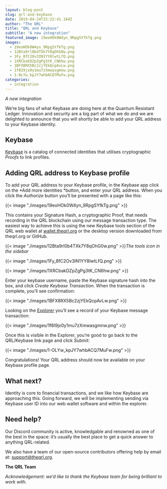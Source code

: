 ```yaml
---
layout: blog-post
slug: qrl-and-keybase
date: 2019-04-24T15:22:41.184Z
author: "The QRL"
title: "QRL and Keybase"
subtitle: "A new integration"
featured_image: 19eoHOk0W4yn_9RpgSYfkTg.png
images:
  - 19eoHOk0W4yn_9RpgSYfkTg.png
  - 12Bta9rl0b4TXk7Y8qOhG0w.png
  - 1Fy_8fC2Ov3IN1YY8lwtLfQ.png
  - 1XRCbakDZpZgPg3tK_CN6hw.png
  - 1BFX8RX5Bc2zjYEkQcpAvLw.png
  - 1f8I9jx0y1mu7zXmwasgmnw.png
  - 1-OLYw_kpJY7whbACQ7MuFw.png
categories:
  - integration
---
```


*A new integration*

We’re big fans of what Keybase are doing here at the Quantum Resistant Ledger. Innovation and security are a big part of what we do and we are delighted to announce that you will shortly be able to add your QRL address to your Keybase identity.

## Keybase

[Keybase](https://keybase.io/) is a catalog of connected identities that utilises cryptographic *Proofs* to link profiles.

## Adding QRL address to Keybase profile

To add your QRL address to your Keybase profile, in the Keybase app click on the *Add more identities *button, and enter your QRL address. When you click the *Authorize* button you’ll be presented with a page like this:

{{< image "./images/19eoHOk0W4yn_9RpgSYfkTg.png" >}}

This contains your Signature Hash, a cryptographic Proof, that needs recording in the QRL blockchain using our message transaction type. The easiest way to achieve this is using the new Keybase tools section of the QRL web wallet at [wallet.theqrl.org](https://wallet.theqrl.org) or the desktop version downloaded from theqrl.org or GitHub.

{{< image "./images/12Bta9rl0b4TXk7Y8qOhG0w.png" >}}*The tools icon in the sidebar*

{{< image "./images/1Fy_8fC2Ov3IN1YY8lwtLfQ.png" >}}

{{< image "./images/1XRCbakDZpZgPg3tK_CN6hw.png" >}}

Enter your keybase username, paste the Keybase signature hash into the box, and click *Create Keybase Transaction*. When the transaction is complete, you’ll see confirmation:

{{< image "./images/1BFX8RX5Bc2zjYEkQcpAvLw.png" >}}

Looking on the [Explorer](https://explorer.theqrl.org) you’ll see a record of your Keybase message transaction:

{{< image "./images/1f8I9jx0y1mu7zXmwasgmnw.png" >}}

Once this is visible in the Explorer, you’re good to go back to the QRL/Keybase link page and click *Submit:*

{{< image "./images/1-OLYw_kpJY7whbACQ7MuFw.png" >}}

Congratulations! Your QRL address should now be available on your Keybase profile page.

## What next?

Identity is core to financial transactions, and we like how Keybase are approaching this. Going forward, we will be implementing sending via Keybase user ID into our web wallet software and within the explorer.

## Need help?

Our Discord community is active, knowledgable and renowned as one of the best in the space: it’s usually the best place to get a quick answer to anything QRL-related.

We also have a team of our open-source contributors offering help by email at: support@theqrl.org.

**The QRL Team**

*Acknowledgement: we’d like to thank the Keybase team for being brilliant to work with.*